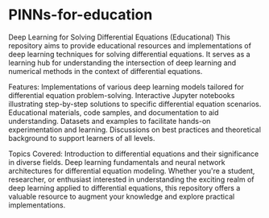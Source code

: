 # PINNs-for-education
Deep Learning for Solving Differential Equations (Educational)
This repository aims to provide educational resources and implementations of deep learning techniques for solving differential equations. It serves as a learning hub for understanding the intersection of deep learning and numerical methods in the context of differential equations.

Features:
Implementations of various deep learning models tailored for differential equation problem-solving.
Interactive Jupyter notebooks illustrating step-by-step solutions to specific differential equation scenarios.
Educational materials, code samples, and documentation to aid understanding.
Datasets and examples to facilitate hands-on experimentation and learning.
Discussions on best practices and theoretical background to support learners of all levels.

Topics Covered:
Introduction to differential equations and their significance in diverse fields.
Deep learning fundamentals and neural network architectures for differential equation modeling.
Whether you're a student, researcher, or enthusiast interested in understanding the exciting realm of deep learning applied to differential equations, this repository offers a valuable resource to augment your knowledge and explore practical implementations. 

